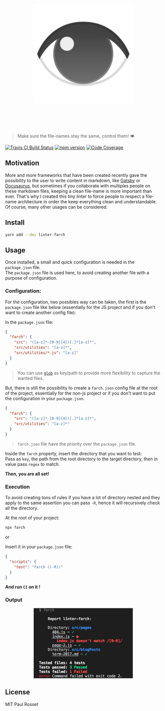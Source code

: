 <h1 align="center">
	<br>
	<br>
	<img width="320" src="media/logo.png" alt="farch">
	<br>
	<br>
	<br>
</h1>

> Make sure the file-names stay the same, control them! 👁

[![Travis CI Build Status](https://travis-ci.org/PaulRosset/linter-farch.svg?branch=master)](https://travis-ci.org/PaulRosset/linter-farch)
[![npm version](https://badge.fury.io/js/linter-farch.svg)](https://badge.fury.io/js/linter-farch)
[![Code Coverage](https://img.shields.io/codecov/c/github/PaulRosset/linter-farch.svg)](https://travis-ci.org/PaulRosset/linter-farch)

## Motivation

More and more frameworks that have been created recently gave the possibility to the user to write content in markdown, like [Gatsby](https://github.com/gatsbyjs/gatsby) or [Docusaurus](https://github.com/facebook/docusaurus), but sometimes if you collaborate with multiples people on these markdown files, keeping a clean file-name is more important than ever. That's why I created this tiny linter to force people to respect a file-name architecture in order the keep everything clean and understandable.  
Of course, many other usages can be considered.

## Install

```sh
yarn add --dev linter-farch
```

## Usage

Once installed, a small and quick configuration is needed in the `package.json` file.  
The `package.json` file is used here, to avoid creating another file with a purpose of configuration.

### Configuration:

For the configuration, two possibles way can be taken, the first is the `package.json` file like below (essentially for the JS project and if you don't want to create another config file):

In the `package.json` file:

```json
{
  "farch": {
    "src": "([a-z]*-[0-9]{4})[.]*[a-z]*",
    "src/utilities": "[a-z]*",
    "src/utilities/*.js": "[a-z]"
  }
}
```

> You can use [`glob`](http://man7.org/linux/man-pages/man3/glob.3.html) as key/path to provide more flexibility to capture the wanted files.

But, there is still the possibility to create a `farch.json` config file at the root of the project, essentially for the non-js project or if you don't want to put the configuration in your `package.json`.

```json
{
  "farch": {
    "src": "([a-z]*-[0-9]{4})[.]*[a-z]*",
    "src/utilities": "[a-z]*"
  }
}
```

> `farch.json` file have the priority over the `package.json` file.

Inside the `farch` property, insert the directory that you want to test:  
Pass as `key`, the path from the root directory to the target directory, then in value pass `regex` to match.

**Then, you are all set!**

### Execution

To avoid creating tons of rules if you have a lot of directory nested and they apply to the same assertion you can pass `-R`, hence it will recursively check all the directory.

At the root of your project:

```sh
npx farch
```

or

Insert it in your `package.json` file:

```json
{
  "scripts": {
    "test": "farch ((-R))"
  }
}
```

**And run `CI` on it !**

### Output

<div align="center">
	<img src="media/demo1.png" width="320" alt="output-farch"/>
</div>

## License

MIT Paul Rosset
